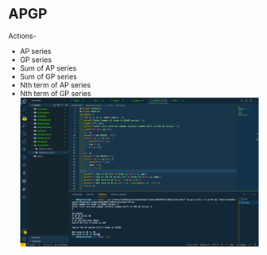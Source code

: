 # APGP


Actions- 
- AP series
- GP series
- Sum of AP series
- Sum of GP series
- Nth term of AP series
- Nth term of GP series
 ![](https://github.com/VaibhavUpreti/C-codes/blob/main/Q10(APGP)/apgp.png)
